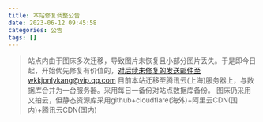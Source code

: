 ```yaml
---
title: 本站修复调整公告
date: 2023-06-12 09:45:58
categories: 公告
tags: []
---
```


>站点内由于图床多次迁移，导致图片未恢复且小部分图片丢失。于是即今日起，开始优先修复有价值的，对后续未修复的发送邮件至wkkjonlykang@vip.qq.com
目前本站迁移至腾讯云(上海)服务器上，与数据库合并为一台服务器。采用每日一备份对站点数据库备份。
图床仍采用又拍云，但静态资源库采用github+cloudflare(海外)+阿里云CDN(国内)+腾讯云CDN(国内)
